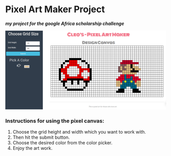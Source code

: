 # Pixel Art Maker Project

***my project for the google Africa scholarship challenge***

 ![example](pic_6.png)

 ### Instructions for using the pixel canvas:

 1. Choose the grid height and width which you want to work with.
 1. Then hit the submit button.
 1. Choose the desired color from the color picker.
 1. Enjoy the art work.
 